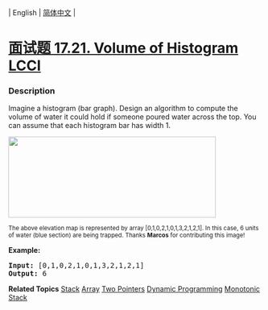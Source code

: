 | English | [简体中文](README.md) |

# [面试题 17.21. Volume of Histogram LCCI](https://leetcode.cn/problems/volume-of-histogram-lcci)
 ### Description
<p>Imagine a histogram (bar graph). Design an algorithm to compute the volume of water it could hold if someone poured water across the top. You can assume that each histogram bar has width 1.</p>

<p><img src="https://assets.leetcode-cn.com/aliyun-lc-upload/uploads/2018/10/22/rainwatertrap.png" style="height: 161px; width: 412px;" /></p>

<p><small>The above elevation map is represented by array [0,1,0,2,1,0,1,3,2,1,2,1]. In this case, 6 units of water (blue section) are being trapped. Thanks <strong>Marcos</strong> for contributing this image!</small></p>

<p><strong>Example:</strong></p>

<pre>
<strong>Input:</strong> [0,1,0,2,1,0,1,3,2,1,2,1]
<strong>Output:</strong> 6</pre>

**Related Topics**  [Stack](https://leetcode.cn/tag/stack) [Array](https://leetcode.cn/tag/array) [Two Pointers](https://leetcode.cn/tag/two-pointers) [Dynamic Programming](https://leetcode.cn/tag/dynamic-programming) [Monotonic Stack](https://leetcode.cn/tag/monotonic-stack) 